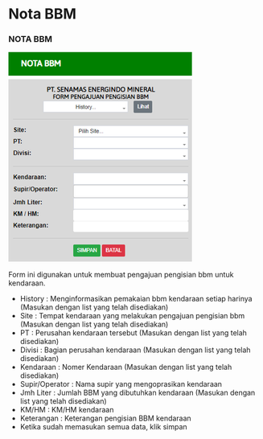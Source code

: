 # Nota BBM

### NOTA BBM

![](<../.gitbook/assets/nota bbm.PNG>)

Form ini digunakan untuk membuat pengajuan pengisian bbm untuk kendaraan.

* History : Menginformasikan pemakaian bbm kendaraan setiap harinya (Masukan dengan list yang telah disediakan)
* Site : Tempat kendaraan yang melakukan pengajuan pengisian bbm (Masukan dengan list yang telah disediakan)
* PT : Perusahan kendaraan tersebut (Masukan dengan list yang telah disediakan)
* Divisi : Bagian perusahan kendaraan  (Masukan dengan list yang telah disediakan)
* Kendaraan : Nomer Kendaraan  (Masukan dengan list yang telah disediakan)
* Supir/Operator : Nama supir yang mengoprasikan kendaraan
* Jmh Liter : Jumlah BBM yang dibutuhkan kendaraan (Masukan dengan list yang telah disediakan)
* KM/HM : KM/HM kendaraan
* Keterangan : Keterangan pengisian BBM kendaraan
* Ketika sudah memasukan semua data, klik simpan&#x20;
